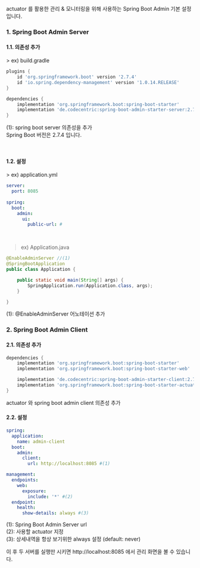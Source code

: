 actuator 를 활용한 관리 & 모니터링을 위해 사용하는 Spring Boot Admin 기본 설정입니다.
<br>

<h3>1. Spring Boot Admin Server</h3>

<h4>1.1. 의존성 추가</h4>
> ex) build.gradle

~~~gradle
plugins {
    id 'org.springframework.boot' version '2.7.4'
    id 'io.spring.dependency-management' version '1.0.14.RELEASE'
}

dependencies {
    implementation 'org.springframework.boot:spring-boot-starter'
    implementation 'de.codecentric:spring-boot-admin-starter-server:2.7.5' // (1)
}
~~~
(1): spring boot server 의존성을 추가 <br>
Spring Boot 버전은 2.7.4 입니다.

<br>

<h4>1.2. 설정</h4>
> ex) application.yml

~~~yml
server:
  port: 8085
  
spring:
  boot:
    admin:
      ui:
        public-url: # 
~~~

<br>

> ex) Application.java

~~~java
@EnableAdminServer //(1)
@SpringBootApplication
public class Application {

    public static void main(String[] args) {
        SpringApplication.run(Application.class, args);
    }

}
~~~
(1): @EnableAdminServer 어노테이션 추가

<h3>2. Spring Boot Admin Client</h3>

<h4>2.1. 의존성 추가</h4>

~~~gradle
dependencies {
	implementation 'org.springframework.boot:spring-boot-starter'
	implementation 'org.springframework.boot:spring-boot-starter-web'

	implementation 'de.codecentric:spring-boot-admin-starter-client:2.7.5'
	implementation 'org.springframework.boot:spring-boot-starter-actuator'
}
~~~

actuator 와 spring boot admin client 의존성 추가
<br>

<h4>2.2. 설정</h4>

~~~yml
spring:
  application:
    name: admin-client
  boot:
    admin:
      client:
        url: http://localhost:8085 #(1)

management:
  endpoints:
    web:
      exposure:
        include: '*' #(2)
  endpoint:
    health:
      show-details: always #(3)
~~~

(1): Spring Boot Admin Server url <br>
(2): 사용할 actuator 지정 <br>
(3): 상세내역을 항상 보기위한 always 설정 (default: never) <br>

이 후 두 서버를 실행만 시키면 http://localhost:8085 에서 관리 화면을 볼 수 있습니다.
